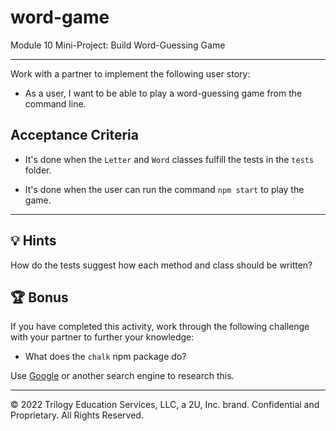 # word-game

Module 10 Mini-Project: Build Word-Guessing Game

---

Work with a partner to implement the following user story:

- As a user, I want to be able to play a word-guessing game from the command line.

## Acceptance Criteria

- It's done when the `Letter` and `Word` classes fulfill the tests in the `tests` folder.

- It's done when the user can run the command `npm start` to play the game.

---

## 💡 Hints

How do the tests suggest how each method and class should be written?

## 🏆 Bonus

If you have completed this activity, work through the following challenge with your partner to further your knowledge:

- What does the `chalk` npm package do?

Use [Google](https://www.google.com) or another search engine to research this.

---

© 2022 Trilogy Education Services, LLC, a 2U, Inc. brand. Confidential and Proprietary. All Rights Reserved.
